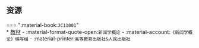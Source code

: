 ## 资源  
=== ":material-book:`JC11001`"  
    * [教材](http://api.xtaoa.com/api/lanzou.php?url=https://cqu-openlib.lanzout.com/ijKQS29bpkoh&type=down) - :material-format-quote-open:`新闻学概论` - :material-account:`《新闻学概论》编写组` - :material-printer:`高等教育出版社&人民出版社`  